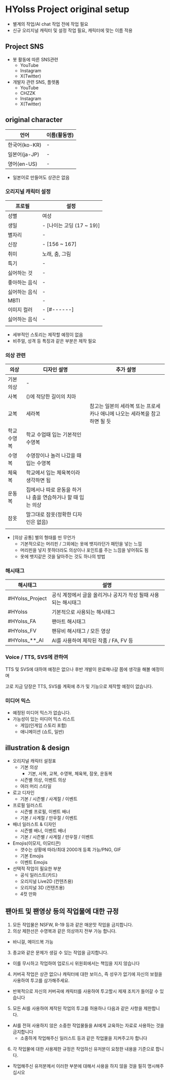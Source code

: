 # HYolss Project original setup

- 별계의 작업/AI chat 작업 전에 작업 필요
- 신규 오리지널 캐릭터 및 설정 작업 필요, 캐릭터에 맞는 이름 적용

## Project SNS

- 봇 활동에 따른 SNS관련
  * YouTube
  * Instagram
  * X(Twitter)
- 개발자 관련 SNS, 플렛폼
  * YouTube
  * CHZZK
  * Instagram
  * X(Twitter)

## original character
| 언어           | 이름(활동명)          |
|----------------|----------------------|
| 한국어(ko-KR)  | -                    |
| 일본어(ja-JP)  | -                    |
| 영어(en-US)    | -                    |

- 일본어로 만들어도 상관은 없음

### 오리지널 캐릭터 설정
| 프로필       | 설정                        |
|--------------|----------------------------|
| 성별         | 여성                        |
| 생일         | - [나이는 고딩 (17 ~ 19)]   |
| 별자리       | -                          |
| 신장         | - [156 ~ 167]              |
| 취미         | 노래, 춤, 그림              |
| 특기         | -                          |
| 싫어하는 것   | -                          |
| 좋아하는 음식 | -                          |
| 싫어하는 음식 | -                          |
| MBTI         | -                          |
| 이미지 컬러   | - [#------]                |
| 싫어하는 음식 | -                          |
|  |

- 세부적인 스토리는 제작할 예정이 없음
- 비주얼, 성격 등 특징과 같은 부분은 제작 필요
  
### 의상 관련
| 의상         | 디자인 설명                                                | 추가 설명                               |
|--------------|-----------------------------------------------------------|----------------------------------------|
| 기본 의상    | -                                                          |                                        |
| 사복         | ()에 적당한 길이의 치마                                     |                                        |
| 교복         | 세라복                                                     | 참고는 일본의 세라복 또는 프로세카나 애니에 나오는 세라복을 참고 하면 될 듯   |
| 학교 수영복  | 학교 수업때 입는 기본적인 수영복                             |                                         |
| 수영복       | 수영장이나 놀러 나갔을 때 입는 수영복                        |                                         |
| 체육복       | 학교에서 입는 체육복이라 생각하면 됨                         |                                         |
| 운동복       | 집에서나 따로 운동을 하거나 춤을 연습하거나 할 때 입는 의상    |                                         |
| 잠옷         | 말그대로 잠옷(정확한 디자인은 없음)                          |                                         |
|  |

- [의상 공통] 별의 형태를 띤 무언가
  - 기본적으로는 머리핀 / 그외에는 옷에 뱃지라던가 패턴을 넣는 느낌
  - 머리핀을 넣지 못하더라도 의상이나 포인트를 주는 느낌을 넣어줘도 됨
  - 옷에 뱃지같은 것을 달아주는 것도 하나의 방법

### 해시태그
| 해시태그          | 설명                                                        |
|------------------|-------------------------------------------------------------|
| #HYolss_Project  | 공식 계정에서 글을 올리거나 공지가 작성 될때 사용되는 해시태그   |
| #HYolss          | 기본적으로 사용되는 해시태그                                  |
| #HYolss_FA       | 팬아트 해시태그                                              |
| #HYolss_FV       | 팬뮤비 해시태그 / 모든 영상                                   |
| #HYolss_**_AI    | AI를 사용하여 제작된 작품 / FA, FV 등                         |

### Voice / TTS, SVS에 관하여
TTS 및 SVS에 대하여 예정은 없으나 후반 개발이 완료해나갈 쯤에 생각을 해볼 예정이며

고로 지금 당장은 TTS, SVS를 계획에 추가 및 기능으로 제작할 예정이 없습니다.

### 미디어 믹스
- 예정된 미디어 믹스가 없습니다.
- 가능성이 있는 미디어 믹스 리스트
  * 게임(인게임 스토리 포함)
  * 애니메이션 (쇼트, 일반)

## illustration & design

- 오리지널 캐릭터 설정표
  * 기본 의상
    - 기본, 사복, 교복, 수영복, 체육복, 잠옷, 운동복
  * 시즌별 의상, 이벤트 의상
  * 여러 머리 스타일
- 로고 디자인
  * 기본 / 시즌별 / 사계절 / 이벤트
- 프로필 일러스트
  * 시즌별 프로필, 이벤트 배너
  * 기본 / 사계절 / 만우절 / 이벤트
- 배너 일러스트 & 디자인
  * 시즌별 배너, 이벤트 배너
  * 기본 / 시즌별 / 사계절 / 만우절 / 이벤트
- Emojis(이모지, 이모티콘)
  * 갯수는 상황에 따라/최대 2000개 등록 가능/PNG, GIF
  * 기본 Emojis
  * 이벤트 Emojis
- 선택적 작업이 필요한 부분
  * 공식 일러스트(카드)
  * 오리지널 Live2D (컨텐츠용)
  * 오리지널 3D (컨텐츠용)
  * 4컷 만화

## 팬아트 및 팬영상 등의 작업물에 대한 규정

1. 모든 작업물은 NSFW, R-19 등과 같은 매운맛 작업을 금지합니다.
2. 의상 제한선은 수영복과 같은 의상까지 전부 가능 합니다.
  - 바니걸, 메이드복 가능
3. 종교와 같은 문제가 생길 수 있는 작업을 금지합니다.
  - 이를 무시하고 작업하여 업로드시 위원회에서는 책임을 지지 않습니다
4. 커버곡 작업은 상관 없으나 캐릭터에 대한 보이스, 즉 성우가 없기에 자신의 보컬을 사용하여 투고를 삼가해주세요.
  - 반복적으로 자신의 커버곡에 캐릭터를 사용하여 투고할시 제재 조치가 들어갈 수 있습니다
5. 모든 AI를 사용하여 제작된 작업의 투고를 허용하나 다음과 같은 사항을 제한합니다.
  - AI를 전혀 사용하지 않은 소중한 작업물들을 AI에게 교육하는 자료로 사용하는 것을 금지합니다
    * 소중하게 작업해주신 일러스트 등과 같은 작업물을 지켜주고자 합니다
6. 각 작업물에 대한 사용제한 규정은 작업하신 유저분이 요청한 내용을 기준으로 합니다.
  - 작업해주신 유저분께서 이러한 부분에 대해서 사용을 하지 않을 것을 필히 명시해주십시오